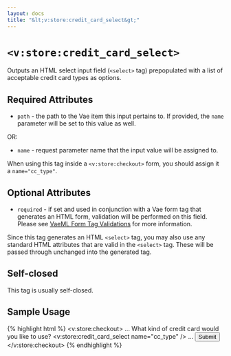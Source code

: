 ```yaml
---
layout: docs
title: "&lt;v:store:credit_card_select&gt;"
---
```


# `<v:store:credit_card_select>`

Outputs an HTML select input field (`<select>` tag) prepopulated with a
list of acceptable credit card types as options.

## Required Attributes

-   `path` - the path to the Vae item this input pertains to. If
    provided, the `name` parameter will be set to this value as well.

OR:

-   `name` - request parameter name that the input value will be
    assigned to.

When using this tag inside a `<v:store:checkout>` form, you should
assign it a `name="cc_type"`.

## Optional Attributes

-   `required` - if set and used in conjunction with a Vae form tag that
    generates an HTML form, validation will be performed on this field.
    Please see [VaeML Form Tag Validations](/vaeml_form_validation/) for
    more information.

Since this tag generates an HTML `<select>` tag, you may also use any
standard HTML attributes that are valid in the `<select>` tag. These
will be passed through unchanged into the generated tag.

## Self-closed

This tag is usually self-closed.

## Sample Usage

{% highlight html %}
<v:store:checkout>
 ...
 What kind of credit card would you like to use?
 <v:store:credit_card_select name="cc_type" />
 ... 
 <input type="submit" />
</v:store:checkout>
{% endhighlight %}
